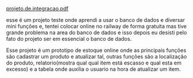 [projeto.de.integracao.pdf](https://github.com/user-attachments/files/19200586/projeto.de.integracao.pdf)

 esse é um projeto teste onde aprendi a usar o banco de dados e diversar mini funções e, 
 tentei colocar online no railway de forma gratuita mas tive grande problema na area do banco de dados
 e isso depois eu desisti pelo fato do projeto ser em essencial o banco de dados.


 Esse projeto é um prototipo de estoque online onde as principais funções são cadastrar um produto e atualizar tal, 
 outras funções são a localização do produto, relatorio(mostra qual qual item está escasso e qual esta em excesso) e a tabela onde auxilia 
 o usuario na hora de atualizar um item.
